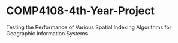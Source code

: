 # COMP4108-4th-Year-Project
Testing the Performance of Various Spatial Indexing Algorithms for Geographic Information Systems
